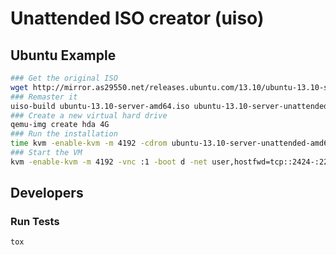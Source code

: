 # Unattended ISO creator (uiso)

## Ubuntu Example
```bash
### Get the original ISO
wget http://mirror.as29550.net/releases.ubuntu.com/13.10/ubuntu-13.10-server-amd64.iso
### Remaster it
uiso-build ubuntu-13.10-server-amd64.iso ubuntu-13.10-server-unattended-amd64.iso
### Create a new virtual hard drive
qemu-img create hda 4G
### Run the installation
time kvm -enable-kvm -m 4192 -cdrom ubuntu-13.10-server-unattended-amd64.iso -vnc :1 -boot d hda
### Start the VM
kvm -enable-kvm -m 4192 -vnc :1 -boot d -net user,hostfwd=tcp::2424-:22 -net nic,model=virtio hda
```

## Developers

### Run Tests

    tox
